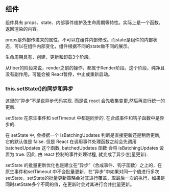 
## 组件

组件具有 props、state、内部事件维护及生命周期等特性。实际上是一个函数，返回渲染的内容。

props是外部传进来的属性，不可以在组件内部修改。而state是组件的内部状态，可以在组件内部变化，组件根据不同的state做不同的展示。

生命周期具有，创建，更新和卸载3个阶段。

从fiber的阶段来说，render之前的操作，都属于Render阶段。这个阶段，纯净且没有副作用。可能会被 React暂停，中止或重新启动。

### this.setState()的同步和异步

这里的“异步”不是说异步代码实现. 而是说 react 会先收集变更,然后再进行统一的更新.

setState 在原生事件和 setTimeout 中都是同步的. 在合成事件和钩子函数中是异步的.

在 setState 中, 会根据一个 isBatchingUpdates 判断是直接更新还是稍后更新, 它的默认值是 false. 但是 React 在调用事件处理函数之前会先调用 batchedUpdates 这个函数, batchedUpdates 函数 会将 isBatchingUpdates 设置为 true. 因此, 由 react 控制的事件处理过程, 就变成了异步(批量更新).

setState 的批量更新优化也是建立在“异步”（合成事件、钩子函数）之上的，在原生事件和setTimeout 中不会批量更新，在“异步”中如果对同一个值进行多次setState，setState的批量更新策略会对其进行覆盖，取最后一次的执行，如果是同时setState多个不同的值，在更新时会对其进行合并批量更新。